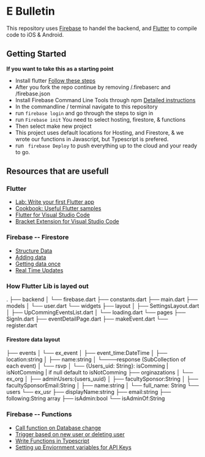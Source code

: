 # E Bulletin

This repository uses [Firebase](https://firebase.google.com/) to handel the backend, and [Flutter](https://flutter.dev) to compile code to iOS & Android.

## Getting Started

__If you want to take this as a starting point__
 - Install flutter [Follow these steps](https://flutter.dev/docs/get-started/install)
 - After you fork the repo continue by removing /.firebaserc and /firebase.json 
 - Install Firebase Command Line Tools through npm [Detailed instructions](https://firebase.google.com/docs/cli#mac-linux-npm)
 - In the commandline / terminal navigate to this repository
 - run ``` firebase login ``` and go through the steps to sign in
 - run ``` Firebase init ``` You need to select hosting, firestore, & functions
 - Then select make new project
 - This project uses default locations for Hosting, and Firestore, & we wrote our functions in Javascript, but Typescript is prefered.
 - run ``` firebase Deploy``` to push everything up to the cloud and your ready to go. 

## Resources that are usefull

### Flutter

- [Lab: Write your first Flutter app](https://flutter.dev/docs/get-started/codelab)
- [Cookbook: Useful Flutter samples](https://flutter.dev/docs/cookbook)
- [Flutter for Visual Studio Code](https://flutter.dev/docs/development/tools/vs-code)
- [Bracket Extension for Visual Studio Code](https://marketplace.visualstudio.com/items?itemName=CoenraadS.bracket-pair-colorizer-2)

### Firebase -- Firestore

 - [Structure Data](https://firebase.google.com/docs/firestore/manage-data/structure-data) 
 - [Adding data](https://firebase.google.com/docs/firestore/quickstart#add_data)
 - [Getting data once](https://firebase.google.com/docs/firestore/query-data/get-data)
 - [Real Time Updates](https://firebase.google.com/docs/firestore/query-data/listen)

### How Flutter Lib is layed out
.
├── backend
│   └── firebase.dart
├── constants.dart
├── main.dart
├── models
│   └── user.dart
└── widgets
    ├── layout
    │   ├── SettingsLayout.dart
    │   ├── UpCommingEventsList.dart
    │   └── loading.dart
    └── pages
        ├── SignIn.dart
        ├── eventDetailPage.dart
        ├── makeEvent.dart
        └── register.dart
		
#### Firestore data layout

├── events
│   └── ex_event
│   	├── event_time:DateTime
│   	├── location:string
│   	├── name:string
│       └────response (SubCollection of each event)
│            └── rsvp
│               └── {Users_uid: String}: isComming | isNotComming | if null default to isNotComming
├── orginazations
│   └── ex_org
│   	├── adminUsers:{users_uuid}
│   	├── facultySponsor:String
│   	├── facultySponsorEmail:String
│   	├── name:string
│       └── full_name: String
└── users
     └── ex_usr
    	├── displayName:string
    	├── email:string
    	├── following:String array
    	├── isAdmin:bool
    	└── isAdminOf:String

### Firebase -- Functions

 - [Call function on Database change](https://firebase.google.com/docs/functions/firestore-events)
 - [Trigger based on new user or deleting user](https://firebase.google.com/docs/functions/auth-events)
 - [Write Functions in Typescript](https://firebase.google.com/docs/functions/typescript)
 - [Setting up Enviornment variables for API Keys](https://firebase.google.com/docs/functions/config-env)
